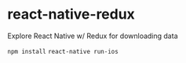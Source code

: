 # react-native-redux
Explore React Native w/ Redux for downloading data

`npm install`
`react-native run-ios`
